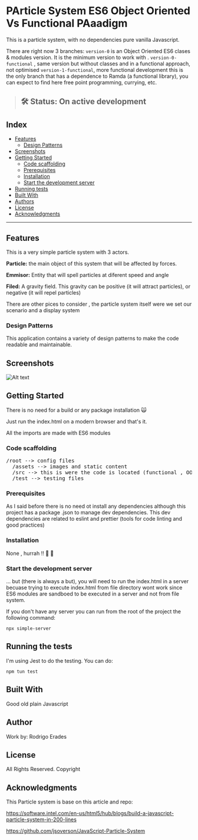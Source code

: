 # PArticle System ES6 Object Oriented Vs Functional PAaadigm

This is a particle system, with no dependencies pure vanilla Javascript.

There are right now 3 branches:
  `version-0` is an Object Oriented ES6 clases & modules version. It is the minimum version 
    to work with .
    `version-0-functional` , same version but without classes and in a functional approach, not 
    optimised
    `version-1-functional`, more functional development this is the only branch that has a 
    dependence to  Ramda (a functional library), you can expect to find here free point programming,
     currying, etc.  

> ## 🛠 Status: On active development

<!-- 
[![Build Status](https://travis-ci.org/Polymer/polymer-starter-kit.svg?branch=master)]
(https://travis-ci.org/Polymer/polymer-starter-kit)
-->

## Index
* [Features](#features)
  * [Design Patterns](#patterns)
* [Screenshots](#Screenshots)
* [Getting Started](#Getting-Started)
  * [Code scaffolding](#code-scaffolding)
  * [Prerequisites](#Prerequisites)
  * [Installation](#installation)
  * [Start the development server](#start-server)
* [Running tests](#Running-the-tests)
* [Built With](#Built-With)
* [Authors](#Authors)
* [License](#License)
* [Acknowledgments](#Acknowledgments)

<hr>


## <a name="features">Features</a>
This is a very simple particle system with 3 actors.

**Particle:** the main object of this system that will be affected by forces.

**Emmisor:** Entity that will spell particles at diferent speed and angle

**Filed:** A gravity field. This gravity can be positive (it will attract particles), or negative
 (it will repel particles)
 
There are other pices to consider , the particle system itself were we set our scenario and a 
display system 

### <a name="patterns">Design Patterns</a>
This application contains a variety of design patterns to make the code readable and maintainable.

## <a name="Screenshots">Screenshots</a>
![Alt text](/area73/particle-system-es6/assets/screen01.png?raw=true "Particle System")

## <a name="Getting-Started">Getting Started</a>
There is no need for a build or any package installation :scream_cat:

Just run the index.html on a modern browser and that's it.

All the imports are made with ES6 modules


### <a name="code-scaffolding">Code scaffolding</a>
<pre>
/root --> config files
  /assets --> images and static content
  /src --> this is were the code is located (functional , OO and Ramda library)
  /test --> testing files
</pre>

### <a name="Prerequisites">Prerequisites</a>
As I said before there is no need ot install any dependencies although this project has a package
.json to manage dev dependencies. This dev dependencies are related to eslint and prettier (tools
 for code linting and good practices)  

### <a name="installation">Installation</a>
None , hurrah !! :metal: :metal:


### <a name="start-server">Start the development server</a>

... but (there is always a but), you will need to run the index.html in a server becuase trying 
to execute index.html from file directory wont work since ES6 modules are sandboed to be executed
 in a server and not from file system.
 
 If you don't have any server you can run from the root of the project the following command:
 
 `npx simple-server`

## <a name="Running-the-tests">Running the tests</a>
I'm using Jest to do the testing. You can do:

`npm tun test`

## <a name="Built-With">Built With</a>
Good old plain Javascript  

## <a name="Authors">Author</a>
Work by:
<a mailto="rerades@siete3.com">Rodrigo Erades</a>

## <a name="License">License</a>
All Rights Reserved. Copyright 

## <a name="Acknowledgments">Acknowledgments</a>
This Particle system is base on this article and repo:

https://software.intel.com/en-us/html5/hub/blogs/build-a-javascript-particle-system-in-200-lines

https://github.com/jsoverson/JavaScript-Particle-System
